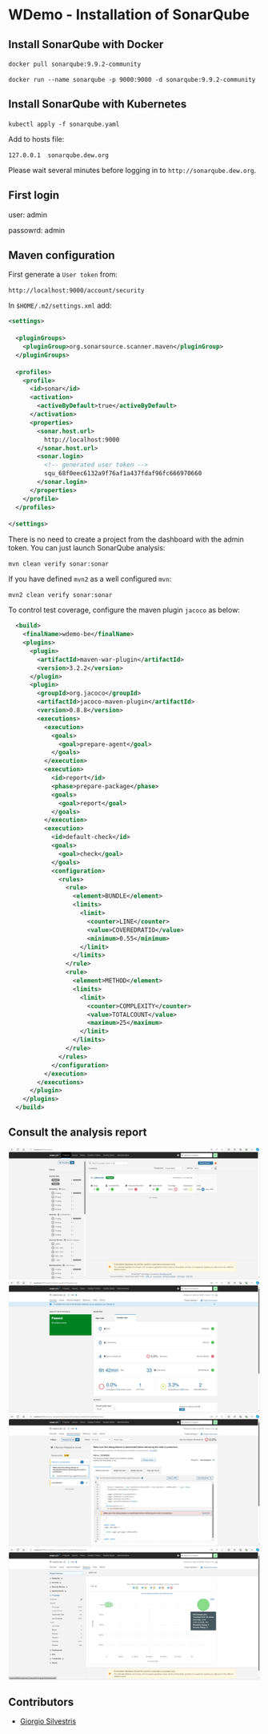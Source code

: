 # WDemo - Installation of SonarQube

## Install SonarQube with Docker

`docker pull sonarqube:9.9.2-community`

`docker run --name sonarqube -p 9000:9000 -d sonarqube:9.9.2-community`

## Install SonarQube with Kubernetes

`kubectl apply -f sonarqube.yaml`

Add to hosts file:

`127.0.0.1  sonarqube.dew.org`

Please wait several minutes before logging in to `http://sonarqube.dew.org`.

## First login

user: admin

passowrd: admin

## Maven configuration

First generate a `User token` from:

`http://localhost:9000/account/security`

In `$HOME/.m2/settings.xml` add:

```xml
<settings>
  
  <pluginGroups>
    <pluginGroup>org.sonarsource.scanner.maven</pluginGroup>
  </pluginGroups>
  
  <profiles>
    <profile>
      <id>sonar</id>
      <activation>
        <activeByDefault>true</activeByDefault>
      </activation>
      <properties>
        <sonar.host.url>
          http://localhost:9000
        </sonar.host.url>
        <sonar.login>
          <!-- generated user token -->
          squ_68f0eec6132a9f76af1a437fdaf96fc666970660
        </sonar.login>
      </properties>
    </profile>
  </profiles>

</settings>
```

There is no need to create a project from the dashboard with the admin token. You can just launch SonarQube analysis:

`mvn clean verify sonar:sonar`

If you have defined `mvn2` as a well configured `mvn`:

`mvn2 clean verify sonar:sonar`

To control test coverage, configure the maven plugin `jacoco` as below:

```xml
  <build>
    <finalName>wdemo-be</finalName>
    <plugins>
      <plugin>
        <artifactId>maven-war-plugin</artifactId>
        <version>3.2.2</version>
      </plugin>
      <plugin>
        <groupId>org.jacoco</groupId>
        <artifactId>jacoco-maven-plugin</artifactId>
        <version>0.8.8</version>
        <executions>
          <execution>
            <goals>
              <goal>prepare-agent</goal>
            </goals>
          </execution>
          <execution>
            <id>report</id>
            <phase>prepare-package</phase>
            <goals>
              <goal>report</goal>
            </goals>
          </execution>
          <execution>
            <id>default-check</id>
            <goals>
              <goal>check</goal>
            </goals>
            <configuration>
              <rules>
                <rule>
                  <element>BUNDLE</element>
                  <limits>
                    <limit>
                      <counter>LINE</counter>
                      <value>COVEREDRATIO</value>
                      <minimum>0.55</minimum>
                    </limit>
                  </limits>
                </rule>
                <rule>
                  <element>METHOD</element>
                  <limits>
                    <limit>
                      <counter>COMPLEXITY</counter>
                      <value>TOTALCOUNT</value>
                      <maximum>25</maximum>
                    </limit>
                  </limits>
                </rule>
              </rules>
            </configuration>
          </execution>
        </executions>
      </plugin>
    </plugins>
  </build>
```

## Consult the analysis report

![00](sonarqube_00.png)
![01](sonarqube_01.png)
![02](sonarqube_02.png)
![03](sonarqube_03.png)

## Contributors

* [Giorgio Silvestris](https://github.com/giosil)
